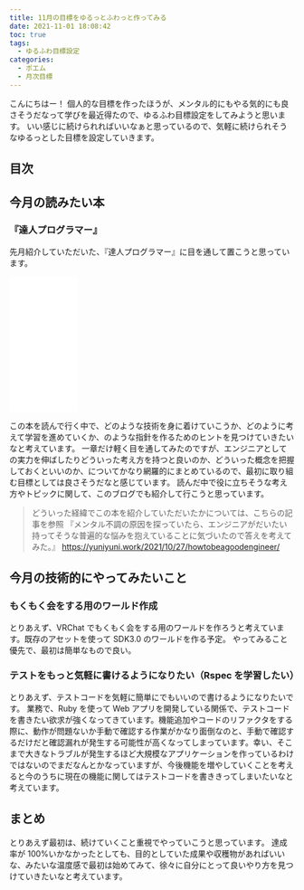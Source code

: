 ```yaml
---
title: 11月の目標をゆるっとふわっと作ってみる
date: 2021-11-01 18:08:42
toc: true
tags:
  - ゆるふわ目標設定
categories:
  - ポエム
  - 月次目標
---
```


<!-- textlint-disable -->

こんにちはー！
個人的な目標を作ったほうが、メンタル的にもやる気的にも良さそうだなって学びを最近得たので、ゆるふわ目標設定をしてみようと思います。
いい感じに続けられればいいなぁと思っているので、気軽に続けられそうなゆるっとした目標を設定していきます。

## 目次

<!-- toc -->

<!--more-->

## 今月の読みたい本

### 『達人プログラマー』

先月紹介していただいた、『達人プログラマー』に目を通して置こうと思っています。

<iframe style="width:120px;height:240px;" marginwidth="0" marginheight="0" scrolling="no" frameborder="0" src="//rcm-fe.amazon-adsystem.com/e/cm?lt1=_blank&bc1=000000&IS2=1&bg1=FFFFFF&fc1=000000&lc1=0000FF&t=hirako0928-22&language=ja_JP&o=9&p=8&l=as4&m=amazon&f=ifr&ref=as_ss_li_til&asins=4274226298&linkId=ed77465b3874d7a342f7d61a8b211ac8"></iframe>

この本を読んで行く中で、どのような技術を身に着けていこうか、どのように考えて学習を進めていくか、のような指針を作るためのヒントを見つけていきたいなと考えています。
一章だけ軽く目を通してみたのですが、エンジニアとしての実力を伸ばしたりどういった考え方を持つと良いのか、どういった概念を把握しておくといいのか、についてかなり網羅的にまとめているので、最初に取り組む目標としては良さそうだなと感じています。
読んだ中で役に立ちそうな考え方やトピックに関して、このブログでも紹介して行こうと思っています。

> どういった経緯でこの本を紹介していただいたかについては、こちらの記事を参照
> 『メンタル不調の原因を探っていたら、エンジニアがだいたい持ってそうな普遍的な悩みを抱えていることに気づいたので答えを考えてみた。』
> https://yuniyuni.work/2021/10/27/howtobeagoodengineer/

## 今月の技術的にやってみたいこと

### もくもく会をする用のワールド作成

とりあえず、VRChat でもくもく会をする用のワールドを作ろうと考えています。既存のアセットを使って SDK3.0 のワールドを作る予定。
やってみること優先で、最初は簡単なもので良い。

### テストをもっと気軽に書けるようになりたい（Rspec を学習したい）

とりあえず、テストコードを気軽に簡単にでもいいので書けるようになりたいです。
業務で、Ruby を使って Web アプリを開発している関係で、テストコードを書きたい欲求が強くなってきています。機能追加やコードのリファクタをする際に、動作が問題ないか手動で確認する作業がかなり面倒なのと、手動で確認するだけだと確認漏れが発生する可能性が高くなってしまっています。幸い、そこまで大きなトラブルが発生するほど大規模なアプリケーションを作っているわけではないのでまだなんとかなっていますが、今後機能を増やしていくことを考えると今のうちに現在の機能に関してはテストコードを書ききってしまいたいなと考えています。

## まとめ

とりあえず最初は、続けていくこと重視でやっていこうと思っています。
達成率が 100%いかなかったとしても、目的としていた成果や収穫物があればいいな、みたいな温度感で最初は始めてみて、徐々に自分にとって良いやり方を見つけていきたいなと考えています。
